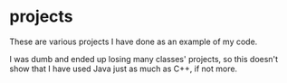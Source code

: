 # projects
These are various projects I have done as an example of my code.

I was dumb and ended up losing many classes' projects, so this doesn't show that I have used Java just as much as C++, if not more.
